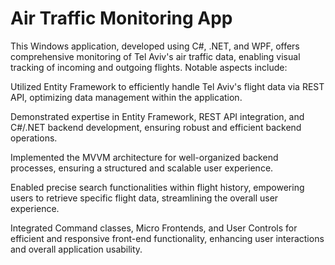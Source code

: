 # Air Traffic Monitoring App

This Windows application, developed using C#, .NET, and WPF, offers comprehensive monitoring of Tel Aviv's air traffic data, enabling visual tracking of incoming and outgoing flights. Notable aspects include:

Utilized Entity Framework to efficiently handle Tel Aviv's flight data via REST API, optimizing data management within the application.

Demonstrated expertise in Entity Framework, REST API integration, and C#/.NET backend development, ensuring robust and efficient backend operations.

Implemented the MVVM architecture for well-organized backend processes, ensuring a structured and scalable user experience.

Enabled precise search functionalities within flight history, empowering users to retrieve specific flight data, streamlining the overall user experience.

Integrated Command classes, Micro Frontends, and User Controls for efficient and responsive front-end functionality, enhancing user interactions and overall application usability.

